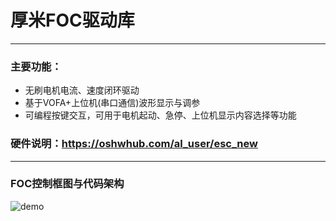 # 厚米FOC驱动库
***
### 主要功能：
- 无刷电机电流、速度闭环驱动
- 基于VOFA+上位机(串口通信)波形显示与调参
- 可编程按键交互，可用于电机起动、急停、上位机显示内容选择等功能
### 硬件说明：https://oshwhub.com/al_user/esc_new
***
### FOC控制框图与代码架构

![demo](https://github.com/user-attachments/assets/081990b5-1d13-49b8-9f3b-1dc9025b1873)

